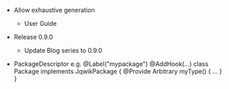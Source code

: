 -  Allow exhaustive generation
   - User Guide

- Release 0.9.0
    - Update Blog series to 0.9.0

- PackageDescriptor e.g.
  @Label("mypackage")
  @AddHook(...)
  class Package implements JqwikPackage {
    @Provide
    Arbitrary<MyType> myType() { ... }
  }
  